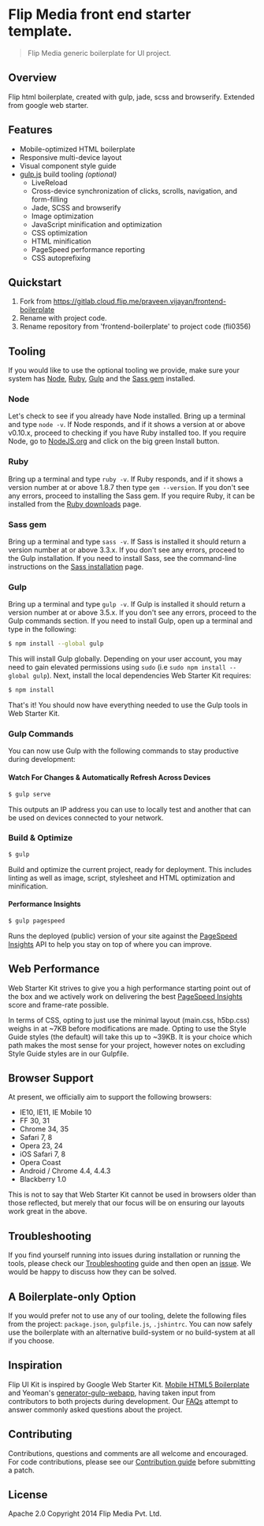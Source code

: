 # Flip Media front end starter template.

> Flip Media generic boilerplate for UI project.

## Overview

Flip html boilerplate, created with gulp, jade, scss and browserify. Extended from google web starter.

## Features

* Mobile-optimized HTML boilerplate
* Responsive multi-device layout
* Visual component style guide
* [gulp.js](http://gulpjs.com) build tooling *(optional)*
  * LiveReload
  * Cross-device synchronization of clicks, scrolls, navigation, and form-filling
  * Jade, SCSS and browserify
  * Image optimization
  * JavaScript minification and optimization
  * CSS optimization
  * HTML minification
  * PageSpeed performance reporting
  * CSS autoprefixing


## Quickstart

1. Fork from https://gitlab.cloud.flip.me/praveen.vijayan/frontend-boilerplate
2. Rename with project code.
3. Rename repository from 'frontend-boilerplate' to project code (fli0356)

## Tooling

If you would like to use the optional tooling we provide, make sure your system has [Node](http://nodejs.org), [Ruby](https://www.ruby-lang.org/), [Gulp](http://gulpjs.com) and the [Sass gem](http://sass-lang.com/install) installed.

### Node

Let's check to see if you already have Node installed. Bring up a terminal and type `node -v`. If Node responds, and if it shows a version at or above v0.10.x, proceed to checking if you have Ruby installed too. If you require Node, go to [NodeJS.org](http://nodejs.org/) and click on the big green Install button.

### Ruby

Bring up a terminal and type `ruby -v`. If Ruby responds, and if it shows a version number at or above 1.8.7 then type `gem --version`. If you don't see any errors, proceed to installing the Sass gem. If you require Ruby, it can be installed from the [Ruby downloads](https://www.ruby-lang.org/en/downloads/) page.

### Sass gem

Bring up a terminal and type `sass -v`. If Sass is installed it should return a version number at or above 3.3.x. If you don't see any errors, proceed to the Gulp installation. If you need to install Sass, see the command-line instructions on the [Sass installation](http://sass-lang.com/install) page.

### Gulp

Bring up a terminal and type `gulp -v`. If Gulp is installed it should return a version number at or above 3.5.x. If you don't see any errors, proceed to the Gulp commands section. If you need to install Gulp, open up a terminal and type in the following:

```sh
$ npm install --global gulp
```

This will install Gulp globally. Depending on your user account, you may need to gain elevated permissions using `sudo` (i.e `sudo npm install --global gulp`). Next, install the local dependencies Web Starter Kit requires:

```sh
$ npm install
```

That's it! You should now have everything needed to use the Gulp tools in Web Starter Kit.

### Gulp Commands

You can now use Gulp with the following commands to stay productive during development:

#### Watch For Changes & Automatically Refresh Across Devices

```sh
$ gulp serve
```

This outputs an IP address you can use to locally test and another that can be used on devices connected to your network.

### Build & Optimize

```sh
$ gulp
```

Build and optimize the current project, ready for deployment. This includes linting as well as image, script, stylesheet and HTML optimization and minification.

#### Performance Insights

```sh
$ gulp pagespeed
```

Runs the deployed (public) version of your site against the [PageSpeed Insights](https://developers.google.com/speed/pagespeed/insights/) API to help you stay on top of where you can improve.

## Web Performance

Web Starter Kit strives to give you a high performance starting point out of the box and we actively work on delivering the best [PageSpeed Insights](https://developers.google.com/speed/pagespeed/insights/) score and frame-rate possible.

In terms of CSS, opting to just use the minimal layout (main.css, h5bp.css) weighs in at ~7KB before modifications are made. Opting to use the Style Guide styles (the default) will take this up to ~39KB. It is your choice which path makes the most sense for your project, however notes on excluding Style Guide styles are in our Gulpfile.

## Browser Support

At present, we officially aim to support the following browsers:

* IE10, IE11, IE Mobile 10
* FF 30, 31
* Chrome 34, 35
* Safari 7, 8
* Opera 23, 24
* iOS Safari 7, 8
* Opera Coast
* Android / Chrome 4.4, 4.4.3
* Blackberry 1.0

This is not to say that Web Starter Kit cannot be used in browsers older than those reflected, but merely that our focus will be on ensuring our layouts work great in the above.

## Troubleshooting

If you find yourself running into issues during installation or running the tools, please check our [Troubleshooting](https://gitlab.cloud.flip.me/praveen.vijayan/frontend-boilerplate/blob/master/README.md) guide and then open an [issue](https://gitlab.cloud.flip.me/praveen.vijayan/frontend-boilerplate/issues). We would be happy to discuss how they can be solved.

## A Boilerplate-only Option

If you would prefer not to use any of our tooling, delete the following files from the project: `package.json`, `gulpfile.js`, `.jshintrc`. You can now safely use the boilerplate with an alternative build-system or no build-system at all if you choose.

## Inspiration

Flip UI Kit is inspired by Google Web Starter Kit. [Mobile HTML5 Boilerplate](http://html5boilerplate.com/mobile/) and Yeoman's [generator-gulp-webapp](https://github.com/yeoman/generator-gulp-webapp), having taken input from contributors to both projects during development. Our [FAQs](https://github.com/google/web-starter-kit/wiki/FAQ) attempt to answer commonly asked questions about the project.

## Contributing

Contributions, questions and comments are all welcome and encouraged. For code contributions, please see our [Contribution guide](https://github.com/google/web-starter-kit/wiki/Contributing) before submitting a patch.

## License

Apache 2.0
Copyright 2014 Flip Media Pvt. Ltd.
